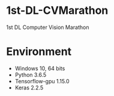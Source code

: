 # 1st-DL-CVMarathon
1st DL Computer Vision Marathon

# Environment
* Windows 10, 64 bits
* Python 3.6.5
* Tensorflow-gpu 1.15.0
* Keras 2.2.5
